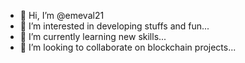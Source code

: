 - 👋 Hi, I’m @emeval21
- 👀 I’m interested in developing stuffs and fun...
- 🌱 I’m currently learning new skills...
- 💞️ I’m looking to collaborate on blockchain projects...


<!---
emeval21/emeval21 is a ✨ special ✨ repository because its `README.md` (this file) appears on your GitHub profile.
You can click the Preview link to take a look at your changes.
--->
